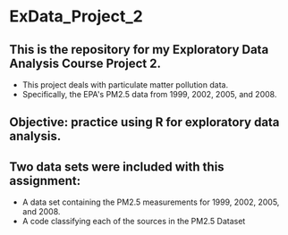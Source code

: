 # ExData_Project_2
## This is the repository for my Exploratory Data Analysis Course Project 2.
* This project deals with particulate matter pollution data.
* Specifically, the EPA's PM2.5 data from 1999, 2002, 2005, and 2008.
## Objective: practice using R for exploratory data analysis.
## Two data sets were included with this assignment:
* A data set containing the PM2.5 measurements for 1999, 2002, 2005, and 2008.
* A code classifying each of the sources in the PM2.5 Dataset